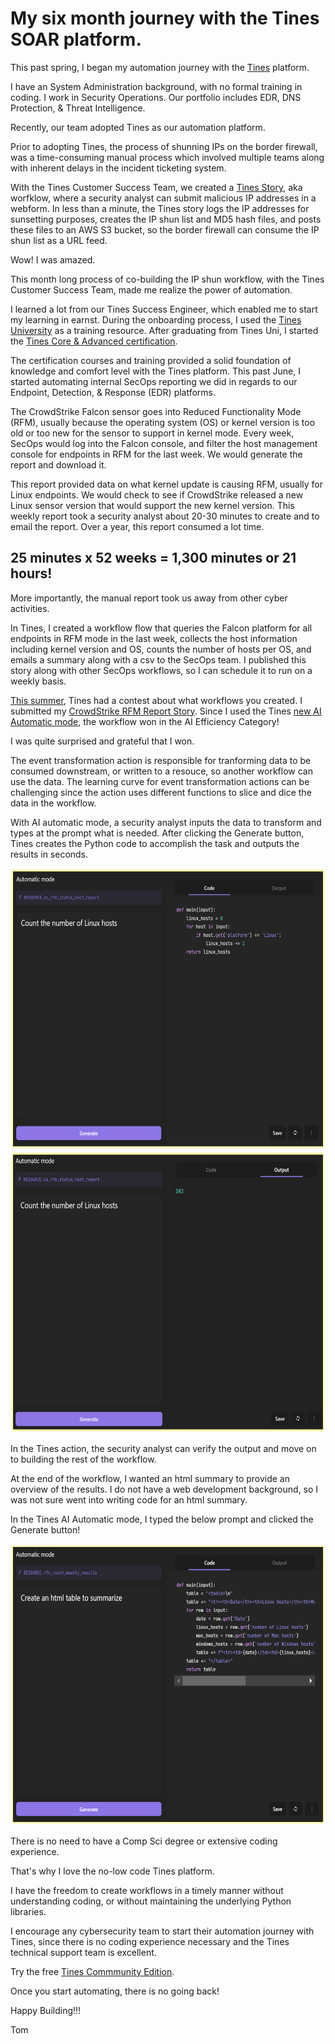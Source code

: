 # My six month journey with the Tines SOAR platform.

This past spring, I began my automation journey with the [Tines](https://tines.com) platform.  

I have an System Administration background, with no formal training in coding. I work in Security Operations.  Our portfolio includes EDR, DNS Protection, & Threat Intelligence. 

Recently, our team adopted Tines as our automation platform.

Prior to adopting Tines, the process of shunning IPs on the border firewall, was a time-consuming manual process which involved multiple teams along with inherent delays in the incident ticketing system.  

With the Tines Customer Success Team, we created a [Tines Story](https://www.tines.com/docs/stories/), aka worfklow, where a security analyst can submit malicious IP addresses in a webform.  In less than a minute, the Tines story logs the IP addresses for sunsetting purposes, creates the IP shun list and MD5 hash files, and posts these files to an AWS S3 bucket, so the border firewall can consume the IP shun list as a URL feed.

Wow! I was amazed.

This month long process of co-building the IP shun workflow, with the Tines Customer Success Team, made me realize the power of automation. 

I learned a lot from our Tines Success Engineer, which enabled me to start my learning in earnst.  During the onboarding process, I used the [Tines University](https://www.tines.com/university/) as a training resource.  After graduating from Tines Uni, I started the [Tines Core & Advanced certification](https://www.tines.com/get-certified/).

The certification courses and training provided a solid foundation of knowledge and comfort level with the Tines platform. This past June, I started automating internal SecOps reporting we did in regards to our Endpoint, Detection, & Response (EDR) platforms. 

The CrowdStrike Falcon sensor goes into Reduced Functionality Mode (RFM), usually because the operating system (OS) or kernel version is too old or too new for the sensor to support in kernel mode.  Every week, SecOps would log into the Falcon console, and filter the host management console for endpoints in RFM for the last week.  We would generate the report and download it.  

This report provided data on what kernel update is causing RFM, usually for Linux endpoints.  We would check to see if CrowdStrike released a new Linux sensor version that would support the new kernel version. This weekly report took a security analyst about 20-30 minutes to create and to email the report. Over a year, this report consumed a lot time.

## 25 minutes x 52 weeks = 1,300 minutes or 21 hours!

More importantly, the manual report took us away from other cyber activities.

In Tines, I created a workflow flow that queries the Falcon platform for all endpoints in RFM mode in the last week, collects the host information including kernel version and OS, counts the number of hosts per OS, and emails a summary along with a csv to the SecOps team.  I published this story along with other SecOps workflows, so I can schedule it to run on a weekly basis.

[This summer](https://www.tines.com/you-did-what-with-tines/summer-2024/), Tines had a contest about what workflows you created. I submitted my [CrowdStrike RFM Report Story](https://www.tines.com/library/stories/1257278/?name=generate-a-crowdstrike-rfm-report-with-ai&redirected-from=%2Fyou-did-what-with-tines%2Fsummer-2024%2F). Since I used the Tines [new AI Automatic mode](https://www.tines.com/docs/actions/types/event-transformation/automatic/), the workflow won in the AI Efficiency Category! 

I was quite surprised and grateful that I won.

The event transformation action is responsible for tranforming data to be consumed downstream, or written to a resouce, so another workflow can use the data.  The learning curve for event transformation actions can be challenging since the action uses different functions to slice and dice the data in the workflow.

With AI automatic mode, a security analyst inputs the data to transform and types at the prompt what is needed. After clicking the Generate button, Tines creates the Python code to accomplish the task and outputs the results in seconds.

<img src="./images/AI-Mode-1.png" width="600" height="450">

<img src="./images/AI-Mode-2.png" width="600" height="450">

In the Tines action, the security analyst can verify the output and move on to building the rest of the workflow.

At the end of the workflow, I wanted an html summary to provide an overview of the results.  I do not have a web development background, so I was not sure went into writing code for an html summary.

In the Tines AI Automatic mode, I typed the below prompt and clicked the Generate button!

<img src="./images/AI-Mode-3.png" width="600" height="450">

There is no need to have a Comp Sci degree or extensive coding experience. 

That's why I love the no-low code Tines platform. 

I have the freedom to create workflows in a timely manner without understanding coding, or without maintaining the underlying Python libraries.

I encourage any cybersecurity team to start their automation journey with Tines, since there is no coding experience necessary and the Tines technical support team is excellent.

Try the free [Tines Commmunity Edition](https://www.tines.com/pricing/).

Once you start automating, there is no going back!

Happy Building!!!

Tom

